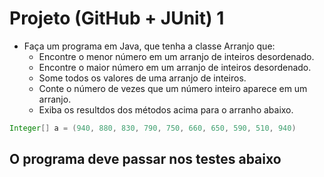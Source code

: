 
# Projeto (GitHub + JUnit) 1

- Faça um programa em Java, que tenha a classe Arranjo que:
  - Encontre o menor número em um arranjo de inteiros desordenado.
  - Encontre o maior número em um arranjo de inteiros desordenado.
  - Some todos os valores de uma arranjo de inteiros.
  - Conte o número de vezes que um número inteiro aparece em um arranjo.
  - Exiba os resultdos dos métodos acima para o arranho abaixo.

```java
Integer[] a = (940, 880, 830, 790, 750, 660, 650, 590, 510, 940)
```

## O programa deve passar nos testes abaixo
